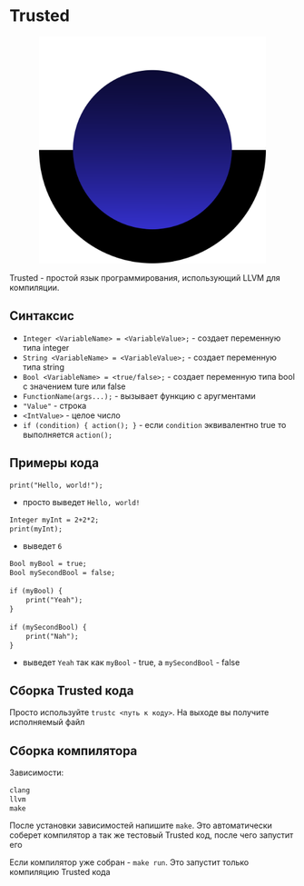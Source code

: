 # Trusted

<p align="center">
  <img src="logo.png" alt="Trusted Logo" width="400">
</p>

Trusted - простой язык программирования, использующий LLVM для компиляции. 

## Синтаксис
 - `Integer <VariableName> = <VariableValue>;` - создает переменную типа integer
 - `String <VariableName> = <VariableValue>;` - создает переменную типа string
 - `Bool <VariableName> = <true/false>;` - создает переменную типа bool с значением ture или false
 - `FunctionName(args...);` - вызывает функцию с аругментами
 - `"Value"` - строка
 - `<IntValue>` - целое число
 - `
   if (condition) {
      action();
   }
   ` - если `condition` эквивалентно true то выполняется `action();`

## Примеры кода
  ```
  print("Hello, world!");
  ```
  - просто выведет `Hello, world!`



    

  ```
  Integer myInt = 2+2*2;
  print(myInt);
  ```
  - выведет `6`



    

  ```
  Bool myBool = true;
  Bool mySecondBool = false;
  
  if (myBool) {
      print("Yeah");
  }
  
  if (mySecondBool) {
      print("Nah");
  }
  ```
  - выведет `Yeah` так как `myBool` - true, а `mySecondBool` - false

## Сборка Trusted кода

Просто используйте `trustc <путь к коду>`. На выходе вы получите исполняемый файл

## Сборка компилятора

Зависимости:

```
clang
llvm
make
```

После установки зависимостей напишите `make`. Это автоматически соберет компилятор а так же тестовый Trusted код, после чего запустит его

Если компилятор уже собран - `make run`. Это запустит только компиляцию Trusted кода